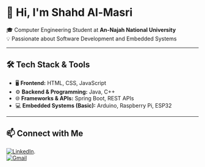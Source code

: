 # 👋 Hi, I'm Shahd Al-Masri  

🎓 Computer Engineering Student at **An-Najah National University**  
💡 Passionate about Software Development and Embedded Systems  

---

## 🛠️ Tech Stack & Tools  

- 🖥️ **Frontend:** HTML, CSS, JavaScript  
- ⚙️ **Backend & Programming:** Java, C++  
- 🌐 **Frameworks & APIs:** Spring Boot, REST APIs  
- 💻 **Embedded Systems (Basic):** Arduino, Raspberry Pi, ESP32  

---

## 📫 Connect with Me  

[![LinkedIn](https://img.shields.io/badge/LinkedIn-Profile-blue)](https://www.linkedin.com/in/shahd-almasri-88167a333/).  
[![Gmail](https://img.shields.io/badge/Email-shahd%40gmail.com-red)](mailto:shahd.227.almasri@gmail.com)  
